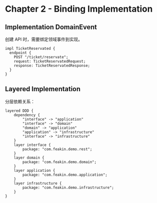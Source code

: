 # Chapter 2 - Binding Implementation

## Implementation DomainEvent

创建 API 时，需要绑定领域事件到实现。

```feakin
impl TicketReservated {
  endpoint {
    POST "/ticket/reservate";
    request: TicketReservatedRequest;
    response: TicketReservatedResponse;
  }
}
```

## Layered Implementation

分层依赖关系：

```feakin
layered DDD {
    dependency {
        "interface" -> "application"
        "interface" -> "domain"
        "domain" -> "application"
        "application" -> "infrastructure"
        "interface" -> "infrastructure"
    }
    layer interface {
        package: "com.feakin.demo.rest";
    }
    layer domain {
        package: "com.feakin.demo.domain";
    }
    layer application {
        package: "com.feakin.demo.application";
    }
    layer infrastructure {
        package: "com.feakin.demo.infrastructure";
    }
}
```